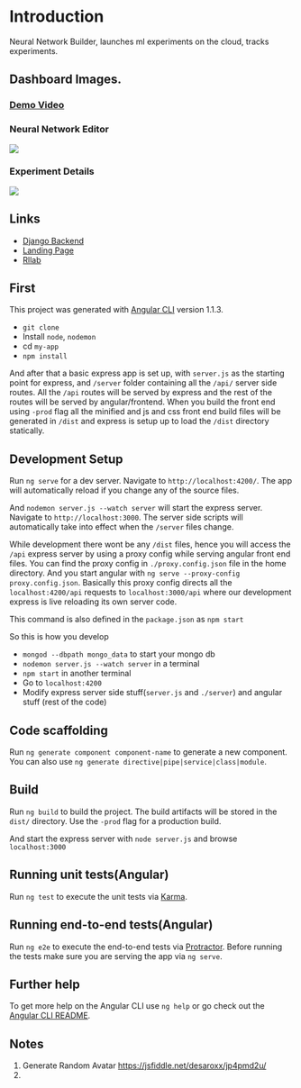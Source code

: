 # Introduction

Neural Network Builder, launches ml experiments on the cloud, tracks experiments.

## Dashboard Images.

### [Demo Video](https://giant.gfycat.com/AssuredPastelAmethystsunbird.webm)

### Neural Network Editor

![](https://imgur.com/3oejuGg.jpeg)

### Experiment Details

![](https://i.imgur.com/OHGtuFU.jpeg)

## Links

- [Django Backend](https://github.com/syllogismos/wysiwyg-ai-backend)
- [Landing Page](https://github.com/syllogismos/wysiwyg-ai-landing)
- [Rllab](https://github.com/syllogismos/rllabpp)

## First

This project was generated with [Angular CLI](https://github.com/angular/angular-cli) version 1.1.3.

- `git clone`
- Install `node`, `nodemon`
- cd `my-app`
- `npm install`

And after that a basic express app is set up, with `server.js` as the starting point for express, and `/server` folder containing all the `/api/` server side routes. All the `/api` routes will be served by express and the rest of the routes will be served by angular/frontend. When you build the front end using `-prod` flag all the minified and js and css front end build files will be generated in `/dist` and express is setup up to load the `/dist` directory statically.

## Development Setup

Run `ng serve` for a dev server. Navigate to `http://localhost:4200/`. The app will automatically reload if you change any of the source files.

And `nodemon server.js --watch server` will start the express server. Navigate to `http://localhost:3000`. The server side scripts will automatically take into effect when the `/server` files change.

While development there wont be any `/dist` files, hence you will access the `/api` express server by using a proxy config while serving angular front end files. You can find the proxy config in `./proxy.config.json` file in the home directory. And you start angular with `ng serve --proxy-config proxy.config.json`. Basically this proxy config directs all the `localhost:4200/api` requests to `localhost:3000/api` where our development express is live reloading its own server code.

This command is also defined in the `package.json` as `npm start`

So this is how you develop

- `mongod --dbpath mongo_data` to start your mongo db
- `nodemon server.js --watch server` in a terminal
- `npm start` in another terminal
- Go to `localhost:4200`
- Modify express server side stuff(`server.js` and `./server`) and angular stuff (rest of the code)

## Code scaffolding

Run `ng generate component component-name` to generate a new component. You can also use `ng generate directive|pipe|service|class|module`.

## Build

Run `ng build` to build the project. The build artifacts will be stored in the `dist/` directory. Use the `-prod` flag for a production build.

And start the express server with `node server.js` and browse `localhost:3000`

## Running unit tests(Angular)

Run `ng test` to execute the unit tests via [Karma](https://karma-runner.github.io).

## Running end-to-end tests(Angular)

Run `ng e2e` to execute the end-to-end tests via [Protractor](http://www.protractortest.org/).
Before running the tests make sure you are serving the app via `ng serve`.

## Further help

To get more help on the Angular CLI use `ng help` or go check out the [Angular CLI README](https://github.com/angular/angular-cli/blob/master/README.md).

## Notes

1. Generate Random Avatar https://jsfiddle.net/desaroxx/jp4pmd2u/
2.
